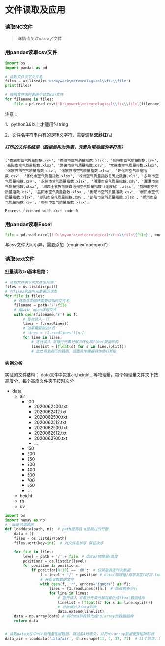 # 文件读取及应用
### 读取NC文件
> 详情请关注xarray1文件
### 用pandas读取csv文件
```python
import os
import pandas as pd

# 读取文件夹下文件名
files = os.listdir('D:\mywork\meteorological\\fix\\file')
print(files)

# 按照文件名列表逐个读取csv文件
for filename in files:
    file = pd.read_csv(f'D:\mywork\meteorological\\fix\\file\{filename}', encoding='utf-8')
```
注意： 

1、python3.6以上才适用f-string

2、文件名字符串内有的是转义字符，需要调整**双斜杠**(\\\\)


##### 打印的文件名结果（数据结构为列表，元素为带后缀的字符串）
```
['娄底市空气质量指数.csv', '娄底市空气质量指数.xlsx', '岳阳市空气质量指数.csv', '岳阳市空气质量指数.xlsx', '常德市空气质量指数.csv', '常德市空气质量指数.xlsx', '张家界市空气质量指数.csv', '张家界市空气质量指数.xlsx', '怀化市空气质量指数.csv', '怀化市空气质量指数.xlsx', '株洲空气质量指数日历史数据.xls', '永州市空气质量指数.csv', '永州市空气质量指数.xlsx', '湘潭市空气质量指数.csv', '湘潭市空气质量指数.xlsx', '湘西土家族苗族自治州空气质量指数（无数据）.xlsx', '益阳市空气质量指数.csv', '益阳市空气质量指数.xlsx', '衡阳市空气质量指数.csv', '衡阳市空气质量指数.xlsx', '邵阳市空气质量指数.csv', '邵阳市空气质量指数.xlsx', '郴州市空气质量指数.csv', '郴州市空气质量指数.xlsx']

Process finished with exit code 0
```

### 用pandas读取Excel
```python
file = pd.read_excel(f'D:\mywork\meteorological\\fix\\file\{file}', engine='openpyxl',keep_default_na=False)
```
与csv文件大同小异，需要添加（engine='openpyxl'）

### 读取text文件
#### 批量读取txt基本思路：
```python
# 读取文件夹下的文件名列表：  
files = os.listdir(path)
# 对files列表内元素遍历读取
for file in files:
    # 获取该次循环需要读取的文件名
    filename = path+'/'+file 
    # 用with open读取文件
    with open(filename,'r') as f:
        # 每次读入一行
        lines = f.readlines()
        # 如果需要跳过n行
        # lines = f1.readlines()[n:]  
        for line in lines:
            # 逐行读入 将每行元素分解并转化成float数据结构
            linelist = [float(s) for s in line.split()]
            # 此处得到每行的数据，后面操作根据具体情行而定 
```

#### 实例分析
实验的文件结构： data文件中包含air,height...等物理量，每个物理量文件夹下按高度分，每个高度文件夹下按时次分
- data
    - air
        - 100
            - 2020062400.txt
            - 2020062412.txt
            - 2020062500.txt
            - 2020062512.txt
            - 2020062600.txt
            - 2020062612.txt
            - 2020062700.txt
            - ...
        - 150
        - 200
        - 250
        - 300
        - 400
        - 500
        - 700 
        - 850
        - ....
    - height
    - rh
    - uv
```python
import os
import numpy as np
#  批量读取数据
def loaddata(path, n):  # path是路径 n是跳过的行数
    data = []
    files = os.listdir(path)
    files.sort(key=int)  # 对文件名排序 保证次序

    for file in files:
        level = path + '/' + file  # data/物理量/高度
        positions = os.listdir(level) 
        for position in positions:
            if position[8:10] == '00':  # 仅读取指定时次数据
                f = level + '/' + position # data/物理量/每层高度/时次.txt
                # 开始读取数据文件
                with open(f, 'r', errors='ignore') as f1:
                    lines = f1.readlines()[n:]  # 跳过前多少行
                    for line in lines:
                        # 逐行读入 将每行元素分解并转化成float数据结构
                        linelist = [float(s) for s in line.split()]
                        # 将数据并入data列表
                        data.extend(linelist)
    data = np.array(data) # 将data列表转化成np.array的数据结构
    return data


# 读取data文件中air物理量各层数据，跳过前4行表头，并将np.array数据更换矩阵形状
data_air = loaddata('data/air', 4).reshape(11, 7, 37, 73)  # 11个层次，7个时次
```
